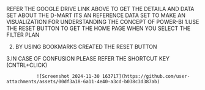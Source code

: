 REFER THE GOOGLE DRIVE LINK ABOVE TO GET THE DETAILA AND DATA SET ABOUT THE D-MART
ITS AN REFERENCE DATA SET TO MAKE AN VISUALIZATION FOR UNDERSTANDING THE CONCEPT OF POWER-BI
1.USE THE RESET BUTTON TO GET THE HOME PAGE WHEN YOU SELECT THE FILTER PLAN

2. BY USING BOOKMARKS CREATED THE RESET BUTTON

3.IN CASE OF CONFUSION PLEASE REFER THE SHORTCUT KEY (CNTRL+CLICK)

               ![Screenshot 2024-11-30 163717](https://github.com/user-attachments/assets/00df3a18-6a11-4e40-a3cd-b038c3d387ab)
